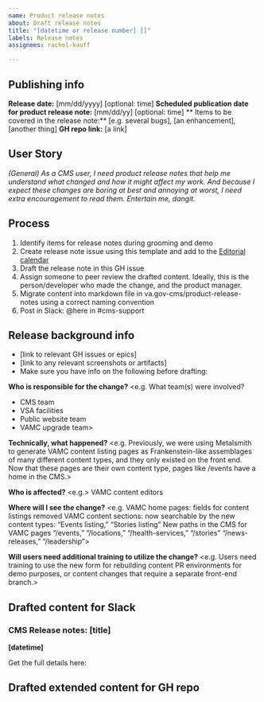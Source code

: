 ```yaml
---
name: Product release notes
about: Draft release notes
title: "[datetime or release number] []"
labels: Release notes
assignees: rachel-kauff

---
```


## Publishing info
**Release date:** [mm/dd/yyyy] [optional: time]
**Scheduled publication date for product release note:** [mm/dd/yy] [optional: time]
** Items to be covered in the release note:** [e.g. several bugs], [an enhancement], [another thing]
**GH repo link:** [a link]


## User Story 
*(General) As a CMS user, I need product release notes that help me understand what changed and how it might affect my work. And because I expect these changes are boring at best and annoying at worst, I need extra encouragement to read them. Entertain me, dangit.*

## Process
1. Identify items for release notes during grooming and demo
2. Create release note issue using this template and add to the [Editorial calendar](https://docs.google.com/spreadsheets/d/13nWUY11A84c4WmC6vVmSE42OHaywPir5Eil4orBZz5Q/edit#gid=0)
3. Draft the release note in this GH issue
4. Assign someone to peer review the drafted content. Ideally, this is the person/developer who made the change, and the product manager.
5. Migrate content into markdown file in va.gov-cms/product-release-notes using a correct naming convention
6. Post in Slack: @here in #cms-support  

## Release background info
* [link to relevant GH issues or epics]
* [link to any relevant screenshots or artifacts]
* Make sure you have info on the following before drafting:

**Who is responsible for the change?**
<e.g. What team(s) were involved? 
* CMS team
* VSA facilities
* Public website team
* VAMC upgrade team>

**Technically, what happened?**
<e.g. Previously, we were using Metalsmith to generate VAMC content listing pages as Frankenstein-like assemblages of many different content types, and they only existed on the front end. Now that these pages are their own content type, pages like /events have a home in the CMS.>

**Who is affected?**
<e.g.> VAMC content editors 

**Where will I see the change?**
<e.g. VAMC home pages: fields for content listings removed
VAMC content sections: now searchable by the new content types: “Events listing,” “Stories listing” 
New paths in the CMS for VAMC pages “/events,” “/locations,” “/health-services,” “/stories” “/news-releases,” “/leadership”>

**Will users need additional training to utilize the change?**
<e.g. Users need training to use the new form for rebuilding content PR environments for demo purposes, or content changes that require a separate front-end branch.>

## Drafted content for Slack
### CMS Release notes: [title]
**[datetime]** 

Get the full details here: <link>

## Drafted extended content for GH repo

